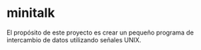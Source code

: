 # minitalk
El propósito de este proyecto es crear un pequeño programa de intercambio de
datos utilizando señales UNIX.
